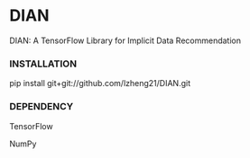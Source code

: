# DIAN
DIAN: A TensorFlow Library for Implicit Data Recommendation


### INSTALLATION
pip install git+git://github.com/lzheng21/DIAN.git


### DEPENDENCY
TensorFlow

NumPy